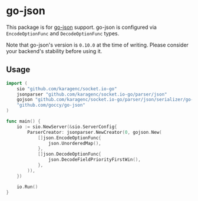 # go-json

This package is for [go-json](https://github.com/goccy/go-json) support. go-json is configured via `EncodeOptionFunc` and `DecodeOptionFunc` types.

Note that go-json's version is `0.10.0` at the time of writing. Please consider your backend's stability before using it.

## Usage

```go
import (
    sio "github.com/karagenc/socket.io-go"
    jsonparser "github.com/karagenc/socket.io-go/parser/json"
    gojson "github.com/karagenc/socket.io-go/parser/json/serializer/go-json"
    "github.com/goccy/go-json"
)

func main() {
    io := sio.NewServer(&sio.ServerConfig{
        ParserCreator: jsonparser.NewCreator(0, gojson.New(
            []json.EncodeOptionFunc{
                json.UnorderedMap(),
            },
            []json.DecodeOptionFunc{
                json.DecodeFieldPriorityFirstWin(),
            },
        )),
    })

    io.Run()
}
```
